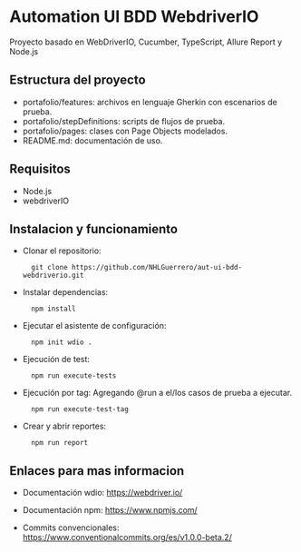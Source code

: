 # Automation UI BDD WebdriverIO

Proyecto basado en WebDriverIO, Cucumber, TypeScript, Allure Report y Node.js

## Estructura del proyecto


- portafolio/features: archivos en lenguaje Gherkin con escenarios de prueba.
- portafolio/stepDefinitions: scripts de flujos de prueba.
- portafolio/pages: clases con Page Objects modelados.
- README.md: documentación de uso.

## Requisitos

- Node.js
- webdriverIO

## Instalacion y funcionamiento

- Clonar el repositorio:

        git clone https://github.com/NHLGuerrero/aut-ui-bdd-webdriverio.git

- Instalar dependencias:

        npm install

- Ejecutar el asistente de configuración:

        npm init wdio .

- Ejecución de test:

        npm run execute-tests

- Ejecución por tag:
Agregando @run a el/los casos de prueba a ejecutar.

        npm run execute-test-tag

- Crear y abrir reportes:

        npm run report
## Enlaces para mas informacion

- Documentación wdio: https://webdriver.io/

- Documentación npm: https://www.npmjs.com/

- Commits convencionales: https://www.conventionalcommits.org/es/v1.0.0-beta.2/